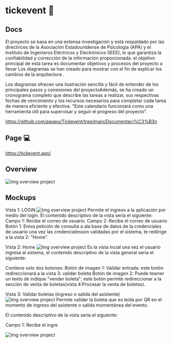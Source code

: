 # tickevent 🎫

## Docs
El proyecto se basa en una extensa investigación y está respaldado por las directrices de la Asociación Estadounidense de Psicología (APA) y el Instituto de Ingenieros Eléctricos y Electrónicos (IEEE), lo que garantiza la confiabilidad y corrección de la información proporcionada. el objetivo principal de esta tarea es documentar objetivos y procesos del proyecto a llevar Los diagramas se han creado para mostrar  con el fin de explicar los cambios de la arquitectura .

Los diagramas ofrecen una ilustración sencilla y fácil de entender de los principales pasos y conexiones del proyectoAdemás, se ha creado un cronograma completo que describe las tareas a realizar, sus respectivas fechas de vencimiento y los recursos necesarios para completar cada tarea de manera eficiente y efectiva. "Este calendario funcionará como una herramienta útil para supervisar y seguir el progreso del proyecto".

https://github.com/awapu/Tickevent/tree/main/Documentaci%C3%B3n

## Page 💻

https://tickevent.app/

## Overview 

![Img overview project](https://github.com/awapu/Tickevent/blob/main/public/images/Images/Monochrome%20Collage%20Ripped%20Paper%20Instagram%20Story.png)



 ## Mockups 
 Vista 1: LOGIN
![Img overview project](https://github.com/awapu/Tickevent/blob/main/public/images/Images/1.png)
 Permite el ingreso a la aplicación por medio del login.
 El contenido descriptivo de la vista sería el siguiente:
 Campo 1:
 Recibe el correo de usuario.
 Campo 2:
 Recibe el correo de usuario
 Botón 1:
 Eniva petición de consulta a ala base de datos de la credenciales de usuario 
 una vez las credencialesson validadas por el sistema, te rediirige a la vista 2: "Home".
 
Vista 2: Home
![Img overview project](https://github.com/awapu/Tickevent/blob/main/public/images/Images/2.png)
Es la vista incial una vez el usuario ingresa al sistema, el contenido descriptivo de la vista general seria el siguiente:

Contiene solo dos botones:
Botón de imagen 1:
Validar entrada: este botón redireccionará a la vista 3: validar boleta
Botón de imagen 2:
Puede tewner un texto de indique "vender boleta"; este botón permite redireccionar a la sección de venta de boletas(vista 4:Procesar la venta de boletas).

Vista 3: Validar boletas (ingreso o salida del asistente)
![Img overview project](https://github.com/awapu/Tickevent/blob/main/public/images/Images/3.png)
Permite validar la boleta que es leída por QR en el momento de ingreso del asistente o salida momentánea del evento.

El contenido descriptivo de la vista sería el siguiente:

Campo 1:
Recibe el ingre 

![Img overview project](https://github.com/awapu/Tickevent/blob/main/public/images/Images/4.png)
 
 
